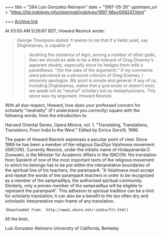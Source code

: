 +++
title = "264 Luis Gonzalez-Reimann"
date = "1997-05-26"
upstream_url = "https://list.indology.info/pipermail/indology/1997-May/008247.html"

+++
[Archive link](https://list.indology.info/pipermail/indology/1997-May/008247.html)

At 03:50 AM 5/26/97 BST, Howard Resnick wrote:
>George Thompson stated:
>It seems to me that if a Vedic poet, say DIrghatamas, is capable of
>>doubting the existence of Agni, among a number of other gods, then we
>>should be able to be a little tolerant of Greg Downey's apparent doubts,
>>especially since he hedges them with a parenthesis: "(for the sake of the
>>argument)."
>	If my comments were perceived as a personal criticism of Greg Downey, I
>sincerely apologize. My point is simple and general: if any of us, including
>Dirghatamas, states that a god exists or doesn't exist, we speak not as
>"neutral" scholars but as metaphysicians. This alone was my argument.
>Howard Resnick

With all due respect, Howard, how does your professed concern for scholarly
"neutrality" (if I understand you correctly) square with the following
words, from the introduction to:

Harvard Oriental Series, Opera Minora, vol. 1.  "Translating, Translations,
Translators, From India to the West."  Edited by Enrica Garzilli, 1996.


The paper of Howard Resnick expresses a peculiar point of view. Since 1969
he has been a
member of the religious GauDIya Vaishnava movement (ISKCON). Currently
Resnick, under the initiatic name of Hridayananda D. Goswami, is the
Minister for Academic Affairs in the ISKCON.  His translation from Sanskrit
of one of the most important texts of the religious movement to which he
belongs has to be put within the interpretative boundaries of the spiritual
line of his teachers, the paramparA. "A Vaishnava must accept and repeat the
words of the paramparA teachers in order to be recognized as a member of the
sampradAya, the authorized spiritual community. Similarly, only a proven
member of the sampradAya will be eligible to represent the paramparA". This
adhesion to spiritual tradition can be a limit for scholarly translation; it
can also be a benefit to the too often dry and scholastic interpretative
main-frame of any translation. 

    (Downloaded from:  http://www1.shore.net/~india/ttt.html)


All the best,


Luis Gonzalez-Reimann
University of California, Berkeley





